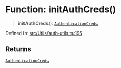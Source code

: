 # Function: initAuthCreds()

> **initAuthCreds**(): [`AuthenticationCreds`](../type-aliases/AuthenticationCreds.md)

Defined in: [src/Utils/auth-utils.ts:195](https://github.com/Fokusdotid/Baileys/blob/4aa08196a497251af5be42856601e02d8a85cce8/src/Utils/auth-utils.ts#L195)

## Returns

[`AuthenticationCreds`](../type-aliases/AuthenticationCreds.md)
